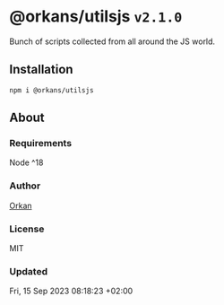 # @orkans/utilsjs `v2.1.0`
Bunch of scripts collected from all around the JS world.

## Installation
`npm i @orkans/utilsjs`

## About
### Requirements
Node  ^18

### Author
[Orkan](https://github.com/orkan)

### License
MIT

### Updated
Fri, 15 Sep 2023 08:18:23 +02:00
